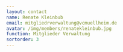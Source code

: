 ```yaml
---
layout: contact
name: Renate Kleinbub
email: mitgliedrverwaltung@vcmuellheim.de
avatar: /img/members/renatekleinbub.jpg
function: Mitglieder Verwaltung
sortorder: 3
---
```

